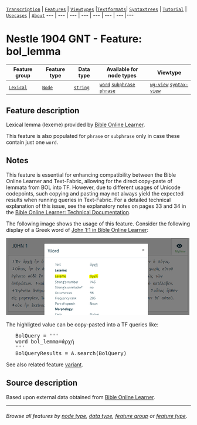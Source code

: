 <a name="start"></a>
[`Transcription`](../transcription.md#start) | [`Features`](README.md#start) | [`Viewtypes`](../viewtypes.md#start) |[`Textformats`](../textformats.md#start)|  [`Syntaxtrees`](../syntaxtrees.md#start) | [`Tutorial`](../../tutorial/README.md#start) | [`Usecases`](../usecases/README.md#start) | [`About`](../about.md#start)
---  | --- | --- | --- | --- | --- | --- |---

# Nestle 1904 GNT - Feature: bol_lemma

Feature group | Feature type | Data type | Available for node types | Viewtype
---  | --- | --- | --- | ---
[`Lexical`](featuresbygroup.md#lexical-features) | [`Node`](featuresbyfeaturetype.md#node-features) | [`string`](featuresbydatatype.md#string-datatype) | [`word`](featuresbynodetype.md#word-nodes) [`subphrase`](featuresbynodetype.md#subphrase-nodes) [`phrase`](featuresbynodetype.md#phrase-nodes) | [`wg-view`](../wg-view.md#start) [`syntax-view`](../syntax-view.md#start)

## Feature description

Lexical lemma (lexeme) provided by [Bible Online Learner](https://learner.bible). 

This feature is also populated for `phrase` or `subphrase` only in case these contain just one `word`.

## Notes

This feature is essential for enhancing compatibility between the Bible Online Learner and Text-Fabric, allowing for the direct copy-paste of lemmata from BOL into TF. However, due to different usages of Unicode codepoints, such copying and pasting may not always yield the expected results when running queries in Text-Fabric. For a detailed technical explanation of this issue, see the explanatory notes on pages 33 and 34 in the [Bible Online Learner: Technical Documentation](https://github.com/EzerIT/BibleOL/blob/master/techdoc/techdoc.pdf). 

The following image shows the usage of this feature. Consider the following display of a Greek word of [John 1:1 in Bible Online Learner](http://dadel.org/text/show_text/nestle1904/John/1/1/1):

<img src="images/bol_lexeme.png" width="500">

The highligted value can be copy-pasted into a TF queries like:
<pre>
   BolQuery = '''
   word bol_lemma=ἀρχή
   '''
   BolQueryResults = A.search(BolQuery)
</pre>

See also related feature [variant](variant.md#start).

## Source description

Based upon external data obtained from [Bible Online Learner](https://learner.bible/).

---
###### *Browse all features by [node type](featuresbynodetype.md#start), [data type](featuresbydatatype.md#start), [feature group](featuresbygroup.md#start) or [feature type](featuresbyfeaturetype.md#start).*
